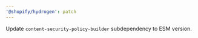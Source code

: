 ```yaml
---
'@shopify/hydrogen': patch
---
```


Update `content-security-policy-builder` subdependency to ESM version.

